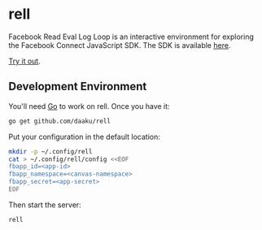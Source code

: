 rell
====

Facebook Read Eval Log Loop is an interactive environment for exploring the
Facebook Connect JavaScript SDK. The SDK is available
[here](https://developers.facebook.com/docs/reference/javascript/).

[Try it out](https://www.fbrell.com/examples/).

Development Environment
-----------------------

You'll need [Go](https://golang.org/) to work on rell. Once you have it:

```sh
go get github.com/daaku/rell
```

Put your configuration in the default location:

```sh
mkdir -p ~/.config/rell
cat > ~/.config/rell/config <<EOF
fbapp_id=<app-id>
fbapp_namespace=<canvas-namespace>
fbapp_secret=<app-secret>
EOF
```

Then start the server:

```sh
rell
```
